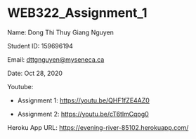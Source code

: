 # WEB322_Assignment_1
Name: Dong Thi Thuy Giang Nguyen

Student ID: 159696194

Email: dttgnguyen@myseneca.ca

Date: Oct 28, 2020

Youtube:

* Assignment 1: https://youtu.be/QHF1fZE4AZ0

* Assignment 2: https://youtu.be/cT6tlmCqpg0

Heroku App URL: https://evening-river-85102.herokuapp.com/
